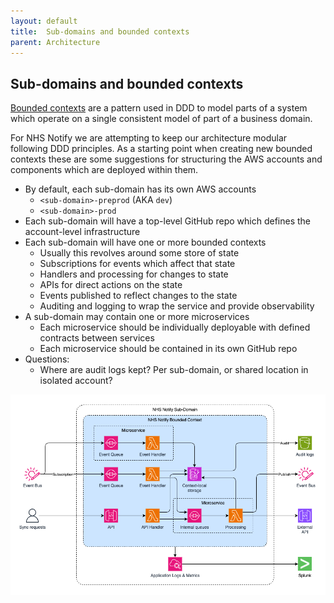 ```yaml
---
layout: default
title:  Sub-domains and bounded contexts
parent: Architecture
---
```


## Sub-domains and bounded contexts

[Bounded contexts][1] are a pattern used in DDD to model parts of a
system which operate on a single consistent model of part of a
business domain.

[1]: https://martinfowler.com/bliki/BoundedContext.html

For NHS Notify we are attempting to keep our architecture modular
following DDD principles. As a starting point when creating new
bounded contexts these are some suggestions for structuring the AWS
accounts and components which are deployed within them.

* By default, each sub-domain has its own AWS accounts
  * `<sub-domain>-preprod` (AKA `dev`)
  * `<sub-domain>-prod`
* Each sub-domain will have a top-level GitHub repo which defines the
  account-level infrastructure
* Each sub-domain will have one or more bounded contexts
  * Usually this revolves around some store of state
  * Subscriptions for events which affect that state
  * Handlers and processing for changes to state
  * APIs for direct actions on the state
  * Events published to reflect changes to the state
  * Auditing and logging to wrap the service and provide observability
* A sub-domain may contain one or more microservices
  * Each microservice should be individually deployable with defined
    contracts between services
  * Each microservice should be contained in its own GitHub repo
* Questions:
  * Where are audit logs kept? Per sub-domain, or shared location in
    isolated account?

![Bounded Context Diagram](assets/Bounded_Context.drawio.png)

